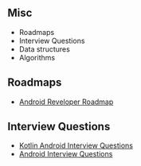 ## Misc
- Roadmaps
- Interview Questions
- Data structures
- Algorithms

## Roadmaps

- [Android Reveloper Roadmap](https://github.com/mobile-roadmap/android-developer-roadmap)

## Interview Questions

- [Kotlin Android Interview Questions](https://blog.mindorks.com/kotlin-android-interview-questions)
- [Android Interview Questions](https://github.com/MindorksOpenSource/android-interview-questions)
